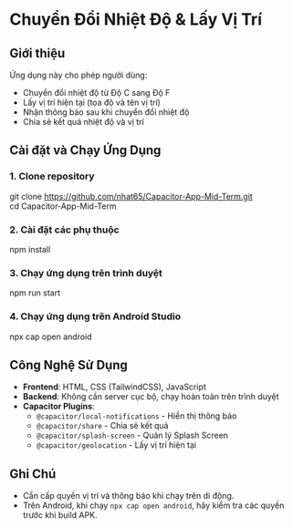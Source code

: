 # Chuyển Đổi Nhiệt Độ & Lấy Vị Trí

## Giới thiệu

Ứng dụng này cho phép người dùng:
- Chuyển đổi nhiệt độ từ Độ C sang Độ F
- Lấy vị trí hiện tại (tọa độ và tên vị trí)
- Nhận thông báo sau khi chuyển đổi nhiệt độ
- Chia sẻ kết quả nhiệt độ và vị trí

## Cài đặt và Chạy Ứng Dụng

### 1. Clone repository

git clone https://github.com/nhat65/Capacitor-App-Mid-Term.git  
cd Capacitor-App-Mid-Term

### 2. Cài đặt các phụ thuộc

npm install

### 3. Chạy ứng dụng trên trình duyệt

npm run start

### 4. Chạy ứng dụng trên Android Studio

npx cap open android

## Công Nghệ Sử Dụng
- **Frontend**: HTML, CSS (TailwindCSS), JavaScript
- **Backend**: Không cần server cục bộ, chạy hoàn toàn trên trình duyệt
- **Capacitor Plugins**:
  - `@capacitor/local-notifications` - Hiển thị thông báo
  - `@capacitor/share` - Chia sẻ kết quả
  - `@capacitor/splash-screen` - Quản lý Splash Screen
  - `@capacitor/geolocation` - Lấy vị trí hiện tại

## Ghi Chú
- Cần cấp quyền vị trí và thông báo khi chạy trên di động.
- Trên Android, khi chạy `npx cap open android`, hãy kiểm tra các quyền trước khi build APK.


